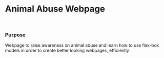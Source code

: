<h1> Animal Abuse Webpage</h1>
<br>
<h3>Purpose</h3>
<p> Webpage to raise awareness on animal abuse and learn how to use flex-box models in order to create better looking webpages, efficiently</p>
